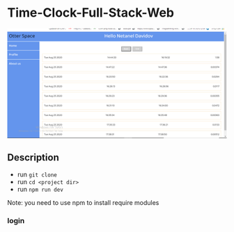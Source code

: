 # Time-Clock-Full-Stack-Web
![](https://github.com/netanel208/Time-Clock-Web/blob/master/images/%E2%80%8F%E2%80%8F1.PNG)

## Description
- run `git clone`
- run `cd <project dir>`
- run `npm run dev`

Note: you need to use npm to install require modules

### login
